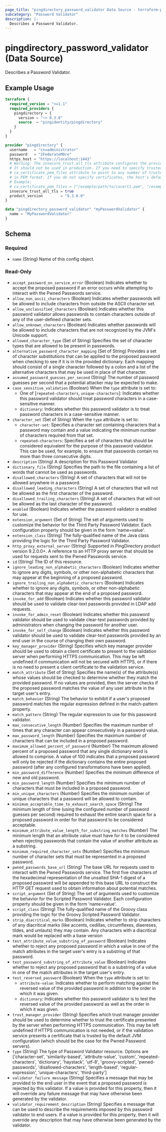```yaml
---
page_title: "pingdirectory_password_validator Data Source - terraform-provider-pingdirectory"
subcategory: "Password Validator"
description: |-
  Describes a Password Validator.
---
```


# pingdirectory_password_validator (Data Source)

Describes a Password Validator.

## Example Usage

```terraform
terraform {
  required_version = ">=1.1"
  required_providers {
    pingdirectory = {
      version = "~> 0.3.0"
      source  = "pingidentity/pingdirectory"
    }
  }
}

provider "pingdirectory" {
  username   = "cn=administrator"
  password   = "2FederateM0re"
  https_host = "https://localhost:1443"
  # Warning: The insecure_trust_all_tls attribute configures the provider to trust any certificate presented by the PingDirectory server.
  # It should not be used in production. If you need to specify trusted CA certificates, use the
  # ca_certificate_pem_files attribute to point to any number of trusted CA certificate files
  # in PEM format. If you do not specify certificates, the host's default root CA set will be used.
  # Example:
  # ca_certificate_pem_files = ["/example/path/to/cacert1.pem", "/example/path/to/cacert2.pem"]
  insecure_trust_all_tls = true
  product_version        = "9.3.0.0"
}

data "pingdirectory_password_validator" "myPasswordValidator" {
  name = "MyPasswordValidator"
}
```

<!-- schema generated by tfplugindocs -->
## Schema

### Required

- `name` (String) Name of this config object.

### Read-Only

- `accept_password_on_service_error` (Boolean) Indicates whether to accept the proposed password if an error occurs while attempting to interact with the Pwned Passwords service.
- `allow_non_ascii_characters` (Boolean) Indicates whether passwords will be allowed to include characters from outside the ASCII character set.
- `allow_unclassified_characters` (Boolean) Indicates whether this password validator allows passwords to contain characters outside of any of the user-defined character sets.
- `allow_unknown_characters` (Boolean) Indicates whether passwords will be allowed to include characters that are not recognized by the JVM's Unicode support.
- `allowed_character_type` (Set of String) Specifies the set of character types that are allowed to be present in passwords.
- `alternative_password_character_mapping` (Set of String) Provides a set of character substitutions that can be applied to the proposed password when checking to see if it is in the provided dictionary. Each mapping should consist of a single character followed by a colon and a list of the alternative characters that may be used in place of that character.
- `assumed_password_guesses_per_second` (String) The number of password guesses per second that a potential attacker may be expected to make.
- `case_sensitive_validation` (Boolean) When the `type` attribute is set to:
  - One of [`repeated-characters`, `unique-characters`]: Indicates whether this password validator should treat password characters in a case-sensitive manner.
  - `dictionary`: Indicates whether this password validator is to treat password characters in a case-sensitive manner.
- `character_set` (Set of String) When the `type` attribute is set to:
  - `character-set`: Specifies a character set containing characters that a password may contain and a value indicating the minimum number of characters required from that set.
  - `repeated-characters`: Specifies a set of characters that should be considered equivalent for the purpose of this password validator. This can be used, for example, to ensure that passwords contain no more than three consecutive digits.
- `description` (String) A description for this Password Validator
- `dictionary_file` (String) Specifies the path to the file containing a list of words that cannot be used as passwords.
- `disallowed_characters` (String) A set of characters that will not be allowed anywhere in a password.
- `disallowed_leading_characters` (String) A set of characters that will not be allowed as the first character of the password.
- `disallowed_trailing_characters` (String) A set of characters that will not be allowed as the last character of the password.
- `enabled` (Boolean) Indicates whether the password validator is enabled for use.
- `extension_argument` (Set of String) The set of arguments used to customize the behavior for the Third Party Password Validator. Each configuration property should be given in the form 'name=value'.
- `extension_class` (String) The fully-qualified name of the Java class providing the logic for the Third Party Password Validator.
- `http_proxy_external_server` (String) Supported in PingDirectory product version 9.2.0.0+. A reference to an HTTP proxy server that should be used for requests sent to the Pwned Passwords service.
- `id` (String) The ID of this resource.
- `ignore_leading_non_alphabetic_characters` (Boolean) Indicates whether to ignore any digits, symbols, or other non-alphabetic characters that may appear at the beginning of a proposed password.
- `ignore_trailing_non_alphabetic_characters` (Boolean) Indicates whether to ignore any digits, symbols, or other non-alphabetic characters that may appear at the end of a proposed password.
- `invoke_for_add` (Boolean) Indicates whether this password validator should be used to validate clear-text passwords provided in LDAP add requests.
- `invoke_for_admin_reset` (Boolean) Indicates whether this password validator should be used to validate clear-text passwords provided by administrators when changing the password for another user.
- `invoke_for_self_change` (Boolean) Indicates whether this password validator should be used to validate clear-text passwords provided by an end user in the course of changing their own password.
- `key_manager_provider` (String) Specifies which key manager provider should be used to obtain a client certificate to present to the validation server when performing HTTPS communication. This may be left undefined if communication will not be secured with HTTPS, or if there is no need to present a client certificate to the validation service.
- `match_attribute` (Set of String) Specifies the name(s) of the attribute(s) whose values should be checked to determine whether they match the provided password. If no values are provided, then the server checks if the proposed password matches the value of any user attribute in the target user's entry.
- `match_behavior` (String) The behavior to exhibit if a user's proposed password matches the regular expression defined in the match-pattern property.
- `match_pattern` (String) The regular expression to use for this password validator.
- `max_consecutive_length` (Number) Specifies the maximum number of times that any character can appear consecutively in a password value.
- `max_password_length` (Number) Specifies the maximum number of characters that can be included in a proposed password.
- `maximum_allowed_percent_of_password` (Number) The maximum allowed percent of a proposed password that any single dictionary word is allowed to comprise. A value of 100 indicates that a proposed password will only be rejected if the dictionary contains the entire proposed password (after any configured transformations have been applied).
- `min_password_difference` (Number) Specifies the minimum difference of new and old password.
- `min_password_length` (Number) Specifies the minimum number of characters that must be included in a proposed password.
- `min_unique_characters` (Number) Specifies the minimum number of unique characters that a password will be allowed to contain.
- `minimum_acceptable_time_to_exhaust_search_space` (String) The minimum length of time (using the configured number of password guesses per second) required to exhaust the entire search space for a proposed password in order for that password to be considered acceptable.
- `minimum_attribute_value_length_for_substring_matches` (Number) The minimum length that an attribute value must have for it to be considered when rejecting passwords that contain the value of another attribute as a substring.
- `minimum_required_character_sets` (Number) Specifies the minimum number of character sets that must be represented in a proposed password.
- `pwned_passwords_base_url` (String) The base URL for requests used to interact with the Pwned Passwords service. The first five characters of the hexadecimal representation of the unsalted SHA-1 digest of a proposed password will be appended to this base URL to construct the HTTP GET request used to obtain information about potential matches.
- `script_argument` (Set of String) The set of arguments used to customize the behavior for the Scripted Password Validator. Each configuration property should be given in the form 'name=value'.
- `script_class` (String) The fully-qualified name of the Groovy class providing the logic for the Groovy Scripted Password Validator.
- `strip_diacritical_marks` (Boolean) Indicates whether to strip characters of any diacritical marks (like accents, cedillas, circumflexes, diaereses, tildes, and umlauts) they may contain. Any characters with a diacritical mark would be replaced with a base version
- `test_attribute_value_substring_of_password` (Boolean) Indicates whether to reject any proposed password in which a value in one of the match attributes in the target user's entry is a substring of that password.
- `test_password_substring_of_attribute_value` (Boolean) Indicates whether to reject any proposed password that is a substring of a value in one of the match attributes in the target user's entry.
- `test_reversed_password` (Boolean) When the `type` attribute is set to:
  - `attribute-value`: Indicates whether to perform matching against the reversed value of the provided password in addition to the order in which it was given.
  - `dictionary`: Indicates whether this password validator is to test the reversed value of the provided password as well as the order in which it was given.
- `trust_manager_provider` (String) Specifies which trust manager provider should be used to determine whether to trust the certificate presented by the server when performing HTTPS communication. This may be left undefined if HTTPS communication is not needed, or if the validation service presents a certificate that is trusted by the default JVM configuration (which should be the case for the Pwned Password servers).
- `type` (String) The type of Password Validator resource. Options are ['character-set', 'similarity-based', 'attribute-value', 'custom', 'repeated-characters', 'dictionary', 'haystack', 'utf-8', 'groovy-scripted', 'pwned-passwords', 'disallowed-characters', 'length-based', 'regular-expression', 'unique-characters', 'third-party']
- `validator_failure_message` (String) Specifies a message that may be provided to the end user in the event that a proposed password is rejected by this validator. If a value is provided for this property, then it will override any failure message that may have otherwise been generated by the validator.
- `validator_requirement_description` (String) Specifies a message that can be used to describe the requirements imposed by this password validator to end users. If a value is provided for this property, then it will override any description that may have otherwise been generated by the validator.


